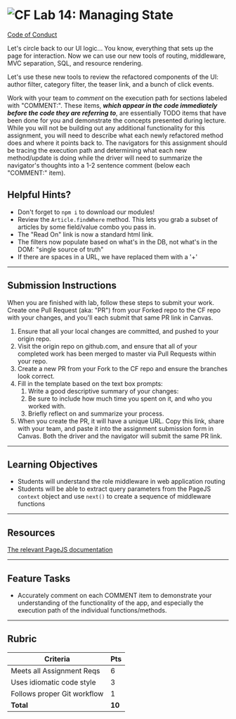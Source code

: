 ![CF](https://i.imgur.com/7v5ASc8.png)  Lab 14: Managing State
=======
[Code of Conduct](https://github.com/codefellows/code-of-conduct)

Let's circle back to our UI logic... You know, everything that sets up the page for interaction. Now we can use our new tools of routing, middleware, MVC separation, SQL, and resource rendering.

Let's use these new tools to review the refactored components of the UI: author filter, category filter, the teaser link, and a bunch of click events.

Work with your team to *comment* on the execution path for sections labeled with "COMMENT:".  These items, ***which appear in the code immediately before the code they are referring to***,  are essentially TODO items that have been done for you and demonstrate the concepts presented during lecture.  While you will not be building out any additional functionality for this assignment, you will need to describe what each newly refactored method does and where it points back to.  The navigators for this assignment should be tracing the execution path and determining what each new method/update is doing while the driver will need to summarize the navigator's thoughts into a 1-2 sentence comment (below each "COMMENT:" item).

## Helpful Hints?
 - Don't forget to `npm i` to download our modules!
 - Review the `Article.findWhere` method.  This lets you grab a subset of articles by some field/value combo you pass in.
 - The "Read On" link is now a standard html link.
 - The filters now populate based on what's in the DB, not what's in the DOM: "single source of truth"
 - If there are spaces in a URL, we have replaced them with a '+'

---

## Submission Instructions

When you are finished with lab, follow these steps to submit your work. Create one Pull Request (aka: "PR") from your Forked repo to the CF repo with your changes, and you'll each submit that same PR link in Canvas.

1. Ensure that all your local changes are committed, and pushed to your origin repo.
1. Visit the origin repo on github.com, and ensure that all of your completed work has been merged to master via Pull Requests within your repo.
1. Create a new PR from your Fork to the CF repo and ensure the branches look correct.
1. Fill in the template based on the text box prompts:
   1. Write a good descriptive summary of your changes:
     1. Be sure to include how much time you spent on it, and who you worked with.
     1. Briefly reflect on and summarize your process.
1. When you create the PR, it will have a unique URL. Copy this link, share with your team, and paste it into the assignment submission form in Canvas. Both the driver and the navigator will submit the same PR link.

---

## Learning Objectives

 - Students will understand the role middleware in web application routing
 - Students will be able to extract query parameters from the PageJS `context` object and use `next()` to create a sequence of middleware functions

---

## Resources  

[The relevant PageJS documentation](https://github.com/visionmedia/page.js#context)

---

## Feature Tasks  

- Accurately comment on each COMMENT item to demonstrate your understanding of the functionality of the app, and especially the execution path of the individual functions/methods.

---

## Rubric  

 Criteria | Pts
 ---|---
 Meets all Assignment Reqs | 6
 Uses idiomatic code style | 3
 Follows proper Git workflow | 1
 **Total** | **10**
